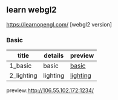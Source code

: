 ## learn webgl2

https://learnopengl.com/ [webgl2 version]

### Basic

| title        | details                 | preview |
| ------------ | ----------------------- | ------- |
| 1_basic | basic |  [basic](https://krapnikkk.github.io/learn_webgl2/1_basic/)       |
| 2_lighting | lighting |  [lighting](https://krapnikkk.github.io/learn_webgl2/2_lighting/)       |

preview:http://106.55.102.172:1234/